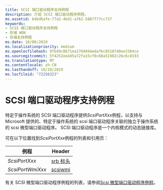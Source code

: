 ```yaml
---
title: SCSI 端口驱动程序支持例程
description: 介绍 SCSI 端口驱动程序例程。
ms.assetid: b4bd6afe-77a2-4bd1-a762-5887f77cc737
keywords:
- SCSI 端口驱动程序支持例程
- 存储 WDK
- 存储支持例程
ms.date: 10/08/2019
ms.localizationpriority: medium
ms.openlocfilehash: 9fb49c0671ea1764944edafbc8518740ee3364ce
ms.sourcegitcommit: 5f4252ee4d5a72fa15cf8c68a51982c2bc6c8193
ms.translationtype: MT
ms.contentlocale: zh-CN
ms.lasthandoff: 10/10/2019
ms.locfileid: "72256323"
---
```

# <a name="scsi-port-driver-support-routines"></a>SCSI 端口驱动程序支持例程

特定于操作系统的 SCSI 端口驱动程序提供*ScsiPortXxx*例程，以支持与 Microsoft 提供的、特定于操作系统的 scsi 端口驱动程序关联的独立于操作系统的 scsi 微型端口驱动程序。 SCSI 端口驱动程序是一个内核模式的动态链接库。

可在以下位置找到*ScsiPortXxx*例程的列表和引用页：

| 例程 | Header |
| ------- | ------- |
| *ScsiPortXxx* | [srb 标头](https://docs.microsoft.com/windows-hardware/drivers/ddi/content/srb/) |
| *ScsiPortWmiXxx* | [scsiwmi](https://docs.microsoft.com/windows-hardware/drivers/ddi/content/scsiwmi/) |

有关 SCSI 微型端口驱动程序例程的列表，请参阅[Scsi 微型端口驱动程序例程](scsi-miniport-driver-routines.md)。
